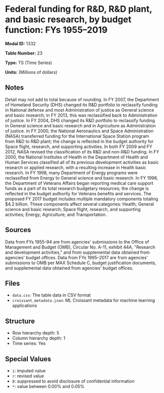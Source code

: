 # Federal funding for R&D, R&D plant, and basic research, by budget function: FYs 1955–2019

**Modal ID:** 1332

**Table Number:** 23

**Type:** TS (Time Series)

**Units:** (Millions of dollars)

## Notes

Detail may not add to total because of rounding. In FY 2007, the Department of Homeland Security (DHS) changed its R&D portfolio to reclassify funding in National defense and most Administration of justice as General science and basic research; in FY 2013, this was reclassified back to Administration of justice. In FY 2004, DHS changed its R&D portfolio to reclassify funding in General science and basic research and in Agriculture as Administration of justice. In FY 2000, the National Aeronautics and Space Administration (NASA) transferred funding for the International Space Station program from R&D to R&D plant; the change is reflected in the budget authority for Space flight, research, and supporting activities. In both FY 2009 and FY 2012, NASA revised the classification of its R&D and non-R&D funding. In FY 2000, the National Institutes of Health in the Department of Health and Human Services classified all of its previous development activities as basic research or applied research, with a resulting increase in Health basic research. In FY 1998, many Department of Energy programs were reclassified from Energy to General science and basic research. In FY 1998, the Department of Veterans Affairs began reporting medical care support funds as a part of its total research budgetary resources; the change is reflected in the budget authority for Veterans benefits and services. The proposed FY 2017 budget includes multiple mandatory components totaling $4.2 billion. These components affect several categories: Health; General science and basic research; Space flight, research, and supporting activities; Energy; Agriculture; and Transportation.

## Sources

Data from FYs 1955–94 are from agencies' submissions to the Office of Management and Budget (OMB), Circular No. A-11, exhibit 44A, "Research and development activities," and from supplemental data obtained from agencies' budget offices. Data from FYs 1995–2017 are from agencies' submissions to OMB per MAX Schedule C, budget justification documents, and supplemental data obtained from agencies' budget offices.

## Files

- `data.csv`: The table data in CSV format
- `croissant_metadata.json`: ML Croissant metadata for machine learning applications

## Structure

- Row hierarchy depth: 5
- Column hierarchy depth: 1
- Time series: Yes

## Special Values

- `i`: imputed value
- `r`: revised value
- `D`: suppressed to avoid disclosure of confidential information
- `*`: value between 0.00% and 0.05%
